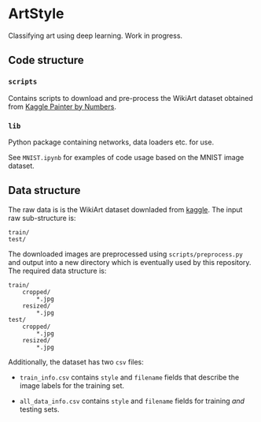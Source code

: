 # ArtStyle

Classifying art using deep learning. Work in progress.

## Code structure

### `scripts`

Contains scripts to download and pre-process the WikiArt dataset obtained from
[Kaggle Painter by Numbers][1].

### `lib`

Python package containing networks, data loaders etc. for use.

See `MNIST.ipynb` for examples of code usage based on the MNIST image dataset.

## Data structure

The raw data is is the WikiArt dataset downladed from [kaggle][1]. The input raw sub-structure is:

```
train/
test/
```

The downloaded images are preprocessed using `scripts/preprocess.py` and output into a new directory which is eventually used by this repository. The required data structure is:

```
train/
    cropped/
        *.jpg
    resized/
        *.jpg
test/
    cropped/
        *.jpg
    resized/
        *.jpg
```

Additionally, the dataset has two `csv` files:

* `train_info.csv` contains `style` and `filename` fields that describe the image labels for the training set.

* `all_data_info.csv` contains `style` and `filename` fields for training *and* testing sets.

[1]: https://www.kaggle.com/c/painter-by-numbers/data
